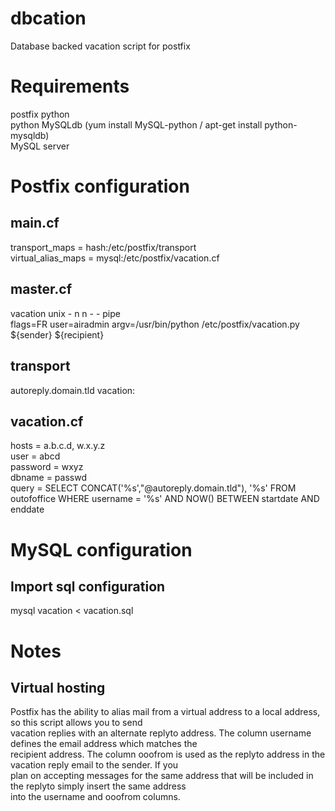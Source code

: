 dbcation
========

Database backed vacation script for postfix

Requirements
=================================================================
postfix
python  
python MySQLdb (yum install MySQL-python / apt-get install python-mysqldb)  
MySQL server


Postfix configuration
=================================================================
main.cf
-----------------------------------------------------------------

transport_maps = hash:/etc/postfix/transport  
virtual_alias_maps = mysql:/etc/postfix/vacation.cf  


master.cf
-----------------------------------------------------------------
 
vacation   unix  -       n       n       -       -       pipe  
flags=FR user=airadmin argv=/usr/bin/python /etc/postfix/vacation.py ${sender} ${recipient}
 

transport
-----------------------------------------------------------------

autoreply.domain.tld  vacation:


vacation.cf
-----------------------------------------------------------------

hosts = a.b.c.d, w.x.y.z  
user = abcd  
password = wxyz  
dbname = passwd  
query = SELECT CONCAT('%s',"@autoreply.domain.tld"), '%s' FROM outofoffice WHERE username = '%s' AND NOW() BETWEEN startdate AND enddate


MySQL configuration
=================================================================
Import sql configuration
-----------------------------------------------------------------

mysql vacation < vacation.sql


Notes
=================================================================
Virtual hosting
-----------------------------------------------------------------

Postfix has the ability to alias mail from a virtual address to a local address, so this script allows you to send  
vacation replies with an alternate replyto address.  The column username defines the email address which matches the  
recipient address.  The column ooofrom is used as the replyto address in the vacation reply email to the sender.  If you  
plan on accepting messages for the same address that will be included in the replyto simply insert the same address  
into the username and ooofrom columns.


